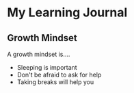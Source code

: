 # My Learning Journal

## Growth Mindset
A growth mindset is....

- Sleeping is important
- Don't be afraid to ask for help
- Taking breaks will help you
